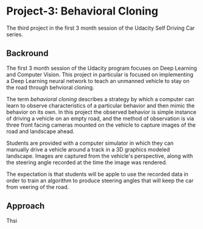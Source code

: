 # Project-3: Behavioral Cloning

The third project in the first 3 month session of the Udacity Self Driving Car series.

## Backround

The first 3 month session of the Udacity program focuses on Deep Learning and Computer
Vision. This project in particular is focused on implementing a Deep Learning neural
network to teach an unmanned vehicle to stay on the road through behvioral cloning.

The term *behavioral cloning* describes a strategy by which a computer can learn to observe 
characteristics of a particular behavior and then mimic the behavior on its own. In this
project the observed behavior is simple instance of driving a vehicle on an empty road,
and the method of observation is via three front facing cameras mounted on the vehicle
to capture images of the road and landscape ahead.

Students are provided with a computer simulator in which they can manually drive a vehicle
around a track in a 3D graphics modeled landscape. Images are captured from the vehicle's
perspective, along with the steering angle recorded at the time the image was rendered.

The expectation is that students will be apple to use the recorded data in order to
train an algorithm to produce steering angles that will keep the car from veering
of the road.

## Approach

Thsi